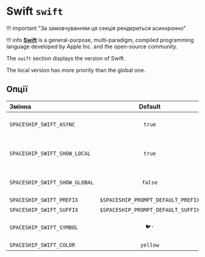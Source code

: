 # Swift `swift`

!!! important "За замовчуванням ця секція рендериться асинхронно"

!!! info
    [**Swift**](https://swift.org) is a general-purpose, multi-paradigm, compiled programming language developed by Apple Inc. and the open-source community.

The `swift` section displays the version of Swift.

The local version has more priority than the global one.

## Опції

| Змінна                        |              Default               | Meaning                                         |
|:----------------------------- |:----------------------------------:| ----------------------------------------------- |
| `SPACESHIP_SWIFT_ASYNC`       |               `true`               | Рендерити секцію асинхронно                     |
| `SPACESHIP_SWIFT_SHOW_LOCAL`  |               `true`               | Current local Swift version based on [swiftenv] |
| `SPACESHIP_SWIFT_SHOW_GLOBAL` |              `false`               | Global Swift version based on [swiftenv]        |
| `SPACESHIP_SWIFT_PREFIX`      | `$SPACESHIP_PROMPT_DEFAULT_PREFIX` | Префікс секції                                  |
| `SPACESHIP_SWIFT_SUFFIX`      | `$SPACESHIP_PROMPT_DEFAULT_SUFFIX` | Суфікс секції                                   |
| `SPACESHIP_SWIFT_SYMBOL`      |                `🐦·`                | Символ, що відображається перед секцією         |
| `SPACESHIP_SWIFT_COLOR`       |              `yellow`              | Колір секції                                    |

